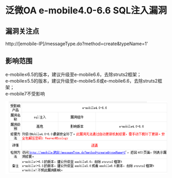 # 泛微OA  e-mobile4.0-6.6 SQL注入漏洞
漏洞关注点
-----

http://\[emobile-IP\]/messageType.do?method=create&typeName\=1'

影响范围
----

e-mobile≤6.5的版本，建议升级至e-mobile6.6，去除struts2框架；  
e-mobile≤5.5的版本，建议升级至e-mobile5.6或e-mobile6.6，去除struts2框架；  
e-mobile7不受影响

![](%E6%B3%9B%E5%BE%AEOA%20%20e-mobile4.0-6.6%20SQL%E6%B3%A8%E5%85%A5%E6%BC%8F%E6%B4%9E/%E5%BE%AE%E4%BF%A1%E5%9B%BE%E7%89%87_20210412232336.png)